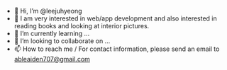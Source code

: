 - 👋 Hi, I’m @leejuhyeong
- 👀 I am very interested in web/app development and also interested in reading books and looking at interior pictures.
- 🌱 I’m currently learning ...
- 💞️ I’m looking to collaborate on ...
- 📫 How to reach me / For contact information, please send an email to ableaiden707@gmail.com

<!---
leejuoohyeong/leejuoohyeong is a ✨ special ✨ repository because its `README.md` (this file) appears on your GitHub profile.
You can click the Preview link to take a look at your changes.
--->
